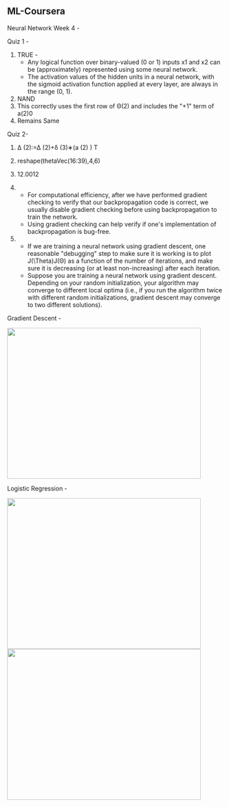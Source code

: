 ## ML-Coursera

Neural Network Week 4 - 

Quiz 1 - 

<ol>
  <li>TRUE - 
    <ul>
      <li>Any logical function over binary-valued (0 or 1) inputs x1 and x2 can be (approximately) represented using some neural network.
</li>
      <li>The activation values of the hidden units in a neural network, with the sigmoid activation function applied at every layer, are always in the range (0, 1).	</li>
    </ul>
  </li>
  <li>NAND</li>
  <li>This correctly uses the first row of Θ(2) and includes the "+1" term of a(2)0</li>
  <li>Remains Same</li>
</ol>

Quiz 2- 
1. Δ (2):=Δ (2)+δ (3)∗(a (2) ) T
2. reshape(thetaVec(16:39),4,6)
3. 12.0012
4. <ul>
      <li>For computational efficiency, after we have performed gradient checking to verify that our backpropagation code is correct, we usually disable gradient checking before using backpropagation to train the network.</li>
      <li>Using gradient checking can help verify if one's implementation of backpropagation is bug-free.	</li>
    </ul>
    
5. <ul>
      <li>If we are training a neural network using gradient descent, one reasonable "debugging" step to make sure it is working is to plot J(\Theta)J(Θ) as a function of the number of iterations, and make sure it is decreasing (or at least non-increasing) after each iteration.</li>

      <li>Suppose you are training a neural network using gradient descent.  Depending on your random initialization, your algorithm may converge to different local optima (i.e., if you run the algorithm twice with different random initializations, gradient descent may converge to two different solutions).</li>
    </ul>



Gradient Descent - 

  <image src="https://github.com/souvik0306/ML-Coursera/blob/main/Linear%20Regression/Gradient%20Descent.gif" width="450" height="350">

Logistic Regression -

  <image src="https://github.com/souvik0306/ML-Coursera/blob/main/ex1-ex8-matlab/MATLAB%20Files/EX2/Media/Logistic%20Regression%20Plot%202.jpg" width="450" height="350">
  
  <image src="https://github.com/souvik0306/ML-Coursera/blob/main/ex1-ex8-matlab/MATLAB%20Files/EX2/Media/Logistic%20Regression%20Plot%201.jpg" width="450" height="350">
